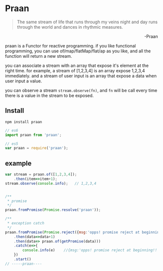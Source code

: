 # Praan
> The same stream of life that runs through my veins night and day runs through the world and dances in rhythmic measures. 
<div style="text-align:right">-Praan</div>

praan is a Functor for reactive programming. if you like functional programming, you can use of/map/flatMap/flat/ap as you like, and all the function will return a new stream.

you can associate a stream with an array that expose it's element at the right time. for example, a stream of [1,2,3,4] is an array expose 1,2,3,4 immediately. and a stream of user input is an array that expose a data when user input a value.

you can observe a stream `stream.observe(fn)`, and `fn` will be call every time there is a value in the stream to be exposed.
## Install
```shell
npm install praan
```

```javascript
// es6 
import praan from 'praan';

// es5
var praan = require('praan');
```

## example

```javascript
var stream = praan.of([1,2,3,4]);
    .then(item=>item+1);
stream.observe(console.info);   // 1,2,3,4


/**
 * promise
 */
praan.fromPromise(Promise.resolve('praan'));

/**
 * exception catch
 */
praan.fromPromise(Promise.reject({msg:'opps! promise reject at beginning!!'})))
    .then(data=>data+1)
    .then(data=> praan.of(getPromise(data)))
    .catch(e=>{
        console.info(e)    //{msg:'opps! promise reject at beginning!!'}
    })
    .start()
// -----praan----
```
